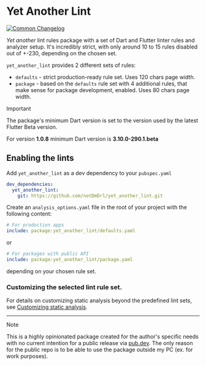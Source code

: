 # Yet Another Lint

[![Common Changelog](https://common-changelog.org/badge.svg)](https://common-changelog.org)

_Yet another_ lint rules package with a set of Dart and Flutter linter rules and analyzer setup.
It's incredibly strict, with only around 10 to 15 rules disabled out of +-230, depending on the chosen set.

`yet_another_lint` provides 2 different sets of rules:

-   `defaults` - strict production-ready rule set. Uses 120 chars page width.
-   `package` - based on the `defaults` rule set with 4 additional rules, that make sense for package development, enabled. Uses 80 chars page width.

> [!IMPORTANT]  
> The package's minimum Dart version is set to the version used by the latest Flutter Beta version.
>
> For version **1.0.8** minimum Dart version is **3.10.0-290.1.beta**

## Enabling the lints

Add `yet_another_lint` as a dev dependency to your `pubspec.yaml`

```yaml
dev_dependencies:
  yet_another_lint:
    git: https://github.com/notDmDrl/yet_another_lint.git
```

Create an `analysis_options.yaml` file in the root of your project with the following content:

```yaml
# For production apps
include: package:yet_another_lint/defaults.yaml
```

or

```yaml
# For packages with public API
include: package:yet_another_lint/package.yaml
```

depending on your chosen rule set.

### Customizing the selected lint rule set.

For details on customizing static analysis beyond the predefined lint sets, see [Customizing static analysis](https://dart.dev/tools/analysis).

---

> [!NOTE]
> This is a highly opinionated package created for the author's specific needs with no current intention for a public release via [pub.dev](https://pub.dev/).
> The only reason for the public repo is to be able to use the package outside my PC (ex. for work purposes).
